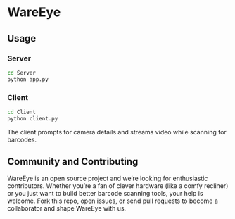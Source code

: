 # WareEye

## Usage

### Server

```bash
cd Server
python app.py
```

### Client

```bash
cd Client
python client.py
```

The client prompts for camera details and streams video while scanning for barcodes.

## Community and Contributing

WareEye is an open source project and we’re looking for enthusiastic contributors.
Whether you’re a fan of clever hardware (like a comfy recliner) or you just want to
build better barcode scanning tools, your help is welcome. Fork this repo, open
issues, or send pull requests to become a collaborator and shape WareEye with us.

